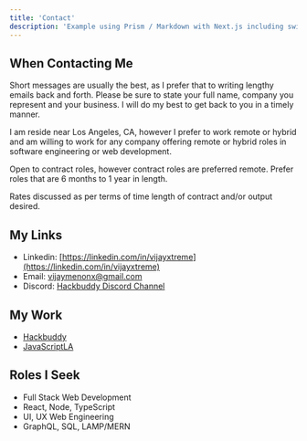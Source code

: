 ```yaml
---
title: 'Contact'
description: 'Example using Prism / Markdown with Next.js including switching syntax highlighting themes.'
---
```



## When Contacting Me

Short messages are usually the best, as I prefer that to writing lengthy emails back and forth. Please be sure to state your full name, company you represent and your business.  I will do my best to get back to you in a timely manner.

I am reside near Los Angeles, CA, however I prefer to work remote or hybrid and am willing to work for any company offering remote or hybrid roles in software engineering or web development.  

Open to contract roles, however contract roles are preferred remote.  Prefer roles that are 6 months to 1 year in length.

Rates discussed as per terms of time length of contract and/or output desired.

## My Links 

- Linkedin: [https://linkedin.com/in/vijayxtreme](https://linkedin.com/in/vijayxtreme)
- Email: [vijaymenonx@gmail.com](mailto:vijaymenonx@gmail.com)
- Discord: [Hackbuddy Discord Channel](https://discord.gg/8aeHeQAJvH)

## My Work

- [Hackbuddy](https://youtube.com/hackbuddyorg)
- [JavaScriptLA](https://meetup.com/javascriptla)

## Roles I Seek

- Full Stack Web Development
- React, Node, TypeScript
- UI, UX Web Engineering
- GraphQL, SQL, LAMP/MERN 

